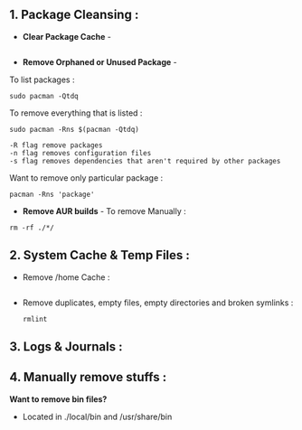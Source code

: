 
## 1. Package Cleansing :

* **Clear Package Cache** -
  
```
```
* **Remove Orphaned or Unused Package** -

To list packages :
```
sudo pacman -Qtdq
```
To remove everything that is listed :
```
sudo pacman -Rns $(pacman -Qtdq)
```
```
-R flag remove packages
-n flag removes configuration files
-s flag removes dependencies that aren't required by other packages
```
  
Want to remove only particular package :
```
pacman -Rns 'package'
```

* **Remove AUR builds** -
To remove Manually :
```
rm -rf ./*/ 
```


## 2. System Cache & Temp Files :

* Remove /home Cache :

  ```
  
  ```
  
* Remove duplicates, empty files, empty directories and broken symlinks :

  ```
  rmlint
  ```

  

## 3. Logs & Journals :


## 4. Manually remove stuffs :

**Want to remove bin files?**
- Located in ./local/bin and /usr/share/bin

